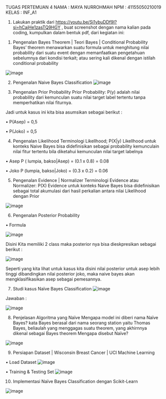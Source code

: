 TUGAS PERTEMUAN 4
NAMA	: MAYA NURROHMAH
NPM		: 41155050210019
KELAS	: INF_A1

1.	Lakukan praktik dari https://youtu.be/Sj1ybuDDf9I?si=hCajHe1zasTQ9HGY , buat screenshot dengan nama kalian pada coding, kumpulkan dalam bentuk pdf, dari kegiatan ini:
1)	Pengenalan Bayes Theorem | Teori Bayes | Conditional Probability
Bayes’ theorem menawarkan suatu formula untuk menghitung nilai probability dari suatu event dengan memanfaatkan pengetahuan sebelumnya dari kondisi terkait; atau sering kali dikenal dengan istilah conditional probability

 ![image](https://github.com/user-attachments/assets/1cdbab4f-8766-4152-b38d-845654e0570d)

2)	Pengenalan Naive Bayes Classification
 ![image](https://github.com/user-attachments/assets/7d35942a-dd3e-4174-a7dd-1bf4d1d664d5)

3)	Pengenalan Prior Probability
Prior Probability: P(y) adalah nilai probability dari kemunculan suatu nilai target label tertentu tanpa memperhatikan nilai fiturnya.

Jadi untuk kasus ini kita bisa asumsikan sebagai berikut :
 
•	P(Asep) = 0,5

•	P(Joko) = 0,5

4)	Pengenalan Likelihood
Terminologi Likellhood; P(X|y) Likellhood untuk konteks Naive Bayes bisa didefinisikan sebagai probability kemunculain nilai fitur tertentu bila diketahui kemunculan nilai target labelnya

•	Asep 
P ( lumpia, bakso|Asep) = (0.1 x 0.8)
			   = 0.08

•	Joko 
P (lumpia, bakso|Joko) = (0.3 x 0.2)
			 = 0.06

5)	Pengenalan Evidence | Normalizer
Terminologi Evidence atau Normalizer: P(X) Evidence untuk konteks Naive Bayes bisa didefinisikan sebagai total akumulasi dari hasil perkalian antara nilai Likelihood dengan Prior
 
![image](https://github.com/user-attachments/assets/dba672fa-2b19-4467-94fa-9d971934c9f4)

6)	Pengenalan Posterior Probability
   
•	Formula

 ![image](https://github.com/user-attachments/assets/48bab782-55a8-44e3-89b4-973791ec8130)

Disini Kita memiliki 2 class maka posterior nya bisa dieskpresikan sebagai berikut :

 ![image](https://github.com/user-attachments/assets/c742b352-a5cd-4b84-abdb-8525246a0a50)


Seperti yang kita lihat untuk kasus kita disini nilai posterior untuk asep lebih tinggi dibandingkan nilai posterior joko, maka naive bayes akan mengklasifikasikan asep sebagai pemesannya.

7)	Studi kasus Naïve Bayes Classification
 ![image](https://github.com/user-attachments/assets/d12b5a11-6c56-4a2f-9434-2b189a55d125)

Jawaban :

![image](https://github.com/user-attachments/assets/a10ed513-50f4-4617-b6be-be174e91382a)

 

8)	Penjelasan Algoritma yang Naïve
Mengapa model ini diberi nama Naïve Bayes? 
kata Bayes berasal dari nama seorang station yaitu Thomas Bayes, beliaulah yang menggagas suatu theorem, yang akhirnnya dikenal sebagai Bayes theorem
Mengapa disebut Naïve?

![image](https://github.com/user-attachments/assets/39d61051-a55b-4dd7-9b97-728a6bdc38fd)
 
9)	Persiapan Dataset | Wisconsin Breast Cancer | UCI Machine Learning
    
•	Load Dataset
![image](https://github.com/user-attachments/assets/144b9309-16ef-4de8-a33f-c5ea4ea99db9)

 
•	Training & Testing Set
![image](https://github.com/user-attachments/assets/77d85200-1aa9-4d64-ab69-ecdbf99cdca2)

 
10)	 Implementasi Naïve Bayes Classification dengan Scikit-Learn

 ![image](https://github.com/user-attachments/assets/5c5ebfae-379a-4493-a79c-02abb4615986)
   
 
